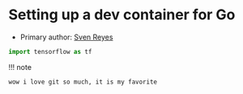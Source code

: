 # Setting up a dev container for Go

* Primary author: [Sven Reyes](https://github.com/svenreyes)

``` py
import tensorflow as tf
```

!!! note

    wow i love git so much, it is my favorite